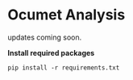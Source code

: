 # Ocumet Analysis

updates coming soon.

**Install required packages**
```
pip install -r requirements.txt
```
